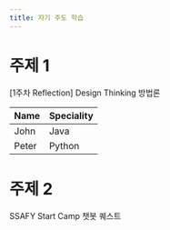 ```yaml
---
title: 자기 주도 학습
---
```


# 주제 1

[1주차 Reflection] Design Thinking 방법론

|Name|Speciality|
|------|----------|
|John|Java|
|Peter|Python|

# 주제 2

SSAFY Start Camp 챗봇 퀘스트

